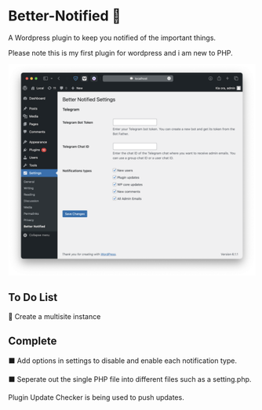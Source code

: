 # Better-Notified 🔔

A Wordpress plugin to keep you notified of the important things.

Please note this is my first plugin for wordpress and i am new to PHP.

<div align="center" width="100%">
    <img src="Screenshot_1.png" alt="" />
</div>

## To Do List

🔲 Create a multisite instance

## Complete

⬛️ Add options in settings to disable and enable each notification type.

⬛️ Seperate out the single PHP file into different files such as a setting.php.

Plugin Update Checker is being used to push updates.
